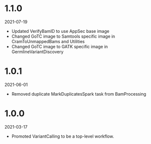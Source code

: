 # 1.1.0
2021-07-19

* Updated VerifyBamID to use AppSec base image
* Changed GoTC image to Samtools specific image in CramToUnmappedBams and Utilities
* Changed GoTC image to GATK specific image in GermlineVariantDiscovery

# 1.0.1
2021-06-01

* Removed duplicate MarkDuplicatesSpark task from BamProcessing

# 1.0.0
2021-03-17

* Promoted VariantCalling to be a top-level workflow.
